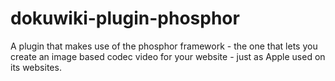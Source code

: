 dokuwiki-plugin-phosphor
========================

A plugin that makes use of the phosphor framework - the one that lets you create an image based codec video for your website - just as Apple used on its websites.
